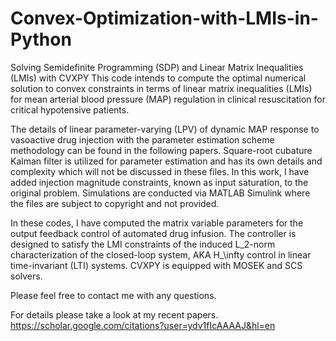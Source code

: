 # Convex-Optimization-with-LMIs-in-Python
Solving Semidefinite Programming (SDP) and Linear Matrix Inequalities (LMIs) with CVXPY 
This code intends to compute the optimal numerical solution to convex constraints in terms of linear matrix inequalities (LMIs)
for mean arterial blood pressure (MAP) regulation in clinical resuscitation for critical hypotensive patients.

The details of linear parameter-varying (LPV) of dynamic MAP response to vasoactive drug injection with the parameter estimation
scheme methodology can be found in the following papers. Square-root cubature Kalman filter is utilized for parameter estimation 
and has its own details and complexity which will not be discussed in these files. In this work, I have added injection 
magnitude constraints, known as input saturation, to the original problem. Simulations are conducted via MATLAB Simulink where
the files are subject to copyright and not provided.

In these codes, I have computed the matrix variable parameters for the output feedback control of automated drug infusion. The
controller is designed to satisfy the LMI constraints of the induced L_2-norm characterization of the closed-loop system, AKA
H_\infty control in linear time-invariant (LTI) systems. CVXPY is equipped with MOSEK and SCS solvers.

Please feel free to contact me with any questions.

For details please take a look at my recent papers.
https://scholar.google.com/citations?user=ydv1fIcAAAAJ&hl=en
